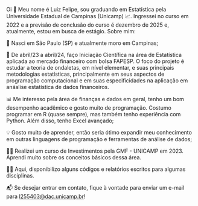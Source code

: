 Oi 👋
Meu nome é Luiz Felipe, sou graduando em Estatística pela Universidade Estadual de Campinas (Unicamp) 📈. Ingressei no curso em 2022 e a previsão de conclusão do curso é dezembro de 2025 e, atualmente, estou em busca de estágio. Sobre mim:

🚩 Nasci em São Paulo (SP) e atualmente moro em Campinas;

🌳 De abril/23 a abril/24, faço Iniciação Científica na área de Estatística aplicada ao mercado financeiro com bolsa FAPESP. O foco do projeto é estudar a teoria de ondaletas, em nível elementar, e suas
principais metodologias estatísticas, principalmente em seus aspectos de programação computacional e em suas especificidades na aplicação em anáalise estatística de dados financeiros. 

📊 Me interesso pela área de finanças e dados em geral, tenho um bom desempenho acadêmico e gosto muito de programação. Costumo programar em R (quase sempre), mas também tenho experiência com Python. Além disso, tenho Excel avançado;

💡 Gosto muito de aprender, então seria ótimo expandir meu conhecimento em outras linguagens de programação e ferramentas de análise de dados;

🧑‍🎓 Realizei um curso de Investimentos pela GMF - UNICAMP em 2023. Aprendi muito sobre os conceitos básicos dessa área.

🧑‍💻 Aqui, disponibilizo alguns códigos e relatórios escritos para algumas disciplinas.

📬 Se desejar entrar em contato, fique à vontade para enviar um e-mail para l255403@dac.unicamp.br!
